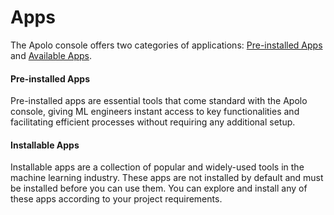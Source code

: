 # Apps

The Apolo console offers two categories of applications: [Pre-installed Apps](pre-installed/) and [Available Apps](installable-apps/available-apps/).

#### Pre-installed Apps

Pre-installed apps are essential tools that come standard with the Apolo console, giving ML engineers instant access to key functionalities and facilitating efficient processes without requiring any additional setup.

#### Installable Apps

Installable apps are a collection of popular and widely-used tools in the machine learning industry. These apps are not installed by default and must be installed before you can use them. You can explore and install any of these apps according to your project requirements.
